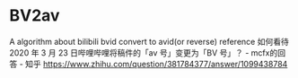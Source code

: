 # BV2av
A algorithm about bilibili bvid convert to avid(or reverse)
reference 如何看待 2020 年 3 月 23 日哔哩哔哩将稿件的「av 号」变更为「BV 号」？ - mcfx的回答 - 知乎
https://www.zhihu.com/question/381784377/answer/1099438784
